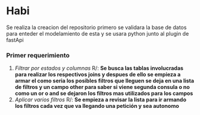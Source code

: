 # Habi
Se realiza la creacion del repositorio primero se validara la base de datos para enteder el modelamiento de esta y se usara python junto al plugin de fastApi

### Primer requerimiento
1. *Filtrar por estados y columnas*
   R/: **Se busca las tablas involucradas para realizar los respectivos joins y despues de ello se empieza a armar el como seria los posibles filtros que lleguen se deja en una lista de filtros y un campo other para saber si viene segunda consula o no como un or o and se dejaron los filtros mas utilizados para los campos**
2. *Aplicar varios filtros*
    R/: **Se empieza a revisar la lista para ir armando los filtros cada vez que va llegando una petición y sea autonomo**
